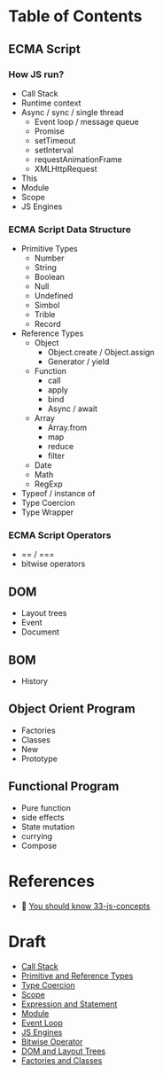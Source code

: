 # Table of Contents

## ECMA Script

### How JS run?

- Call Stack
- Runtime context
- Async / sync / single thread
  - Event loop / message queue
  - Promise
  - setTimeout
  - setInterval
  - requestAnimationFrame
  - XMLHttpRequest
- This
- Module
- Scope
- JS Engines

### ECMA Script Data Structure 

- Primitive Types
  - Number
  - String
  - Boolean
  - Null
  - Undefined
  - Simbol
  - Trible
  - Record
- Reference Types
  - Object
    - Object.create / Object.assign
    - Generator / yield
  - Function
    - call
    - apply
    - bind
    - Async / await
  - Array
    - Array.from
    - map
    - reduce
    - filter
  - Date
  - Math
  - RegExp
- Typeof / instance of
- Type Coercion
- Type Wrapper

### ECMA Script Operators

- == / ===
- bitwise operators

## DOM

- Layout trees
- Event
- Document

## BOM

- History

## Object Orient Program

- Factories
- Classes
- New 
- Prototype 

## Functional Program

- Pure function
- side effects
- State mutation
- currying
- Compose 

# References

- 📜 [You should know 33-js-concepts](https://github.com/leonardomso/33-js-concepts#table-of-contents)

# Draft

- [Call Stack](./1_call_stack.md)
- [Primitive and Reference Types](./2_primitive_and_reference_types.md)
- [Type Coercion](./3_type_coercion.md)
- [Scope](./4_scope.md)
- [Expression and Statement](./5_expression_and_statement.md)
- [Module](./6_module.md)
- [Event Loop](./7_event_loop.md)
- [JS Engines](./8_engines)
- [Bitwise Operator](./9_bitwise_operator.md)
- [DOM and Layout Trees](./10_dom_and_layout_trees.md)
- [Factories and Classes](./11_factories_and_classes.md)
